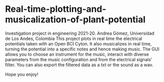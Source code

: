 # Real-time-plotting-and-musicalization-of-plant-potential
Investigation project in engineering 2021-20. Andrea Gómez, Universidad de Los Andes, Colombia
This project plots in real time the electrical potentials taken with an Open BCI Cyton. It also musicalizes in real time, turning the potential into a specific notes and hence making music.
The GUI allows you to choose an instrument for the music, interact with diverse parameters from the music configuration and from the electrical signals' filter. You can also export the filtered data as a txt or the sound as a wav.

Hope you enjoy!
